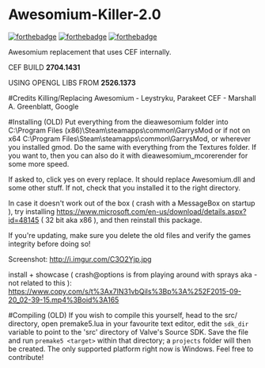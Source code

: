 # Awesomium-Killer-2.0
[![forthebadge](http://forthebadge.com/images/badges/fuck-it-ship-it.svg)](http://forthebadge.com)
[![forthebadge](http://forthebadge.com/images/badges/just-plain-nasty.svg)](http://forthebadge.com)
[![forthebadge](http://forthebadge.com/images/badges/pretty-risque.svg)](http://forthebadge.com)

Awesomium replacement that uses CEF internally.

CEF BUILD **2704.1431**

USING OPENGL LIBS FROM **2526.1373**

#Credits
Killing/Replacing Awesomium - Leystryku, Parakeet
CEF - Marshall A. Greenblatt, Google

#Installing (OLD)
Put everything from the dieawesomium folder into C:\Program Files (x86)\Steam\steamapps\common\GarrysMod or if not on x64 C:\Program Files\Steam\steamapps\common\GarrysMod, or wherever you installed gmod.
Do the same with everything from the Textures folder.
If you want to, then you can also do it with dieawesomium_mcorerender for some more speed.

If asked to, click yes on every replace.
It should replace Awesomium.dll and some other stuff.
If not, check that you installed it to the right directory.

In case it doesn't work out of the box ( crash with a MessageBox on startup ), try installing https://www.microsoft.com/en-us/download/details.aspx?id=48145 ( 32 bit aka x86 ),
and then reinstall this package.

If you're updating, make sure you delete the old files and verify the games integrity before doing so!

Screenshot:
http://i.imgur.com/C3O2Yjp.jpg

install + showcase ( crash@options is from playing around with sprays aka - not related to this ):
https://www.copy.com/s/t%3Ax7IN31vbQiIs%3Bp%3A%252F2015-09-20_02-39-15.mp4%3Boid%3A165

#Compiling (OLD)
If you wish to compile this yourself, head to the src/ directory, open premake5.lua in your favourite text editor, edit the `sdk_dir` variable to point to the 'src' directory of Valve's Source SDK. Save the file and run `premake5 <target>` within that directory; a `projects` folder will then be created. The only supported platform right now is Windows. Feel free to contribute!
